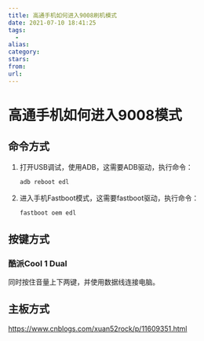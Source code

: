 ```yaml
---
title: 高通手机如何进入9008刷机模式
date: 2021-07-10 18:41:25
tags:
  - 
alias: 
category: 
stars: 
from: 
url: 
---
```

# 高通手机如何进入9008模式

## 命令方式

1. 打开USB调试，使用ADB，这需要ADB驱动，执行命令：
	```bash
	adb reboot edl
	```

2. 进入手机Fastboot模式，这需要fastboot驱动，执行命令：

	``` bash
	fastboot oem edl
	```
	
## 按键方式

### 酷派Cool 1 Dual

同时按住音量上下两键，并使用数据线连接电脑。

## 主板方式

 https://www.cnblogs.com/xuan52rock/p/11609351.html